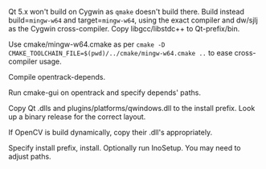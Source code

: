Qt 5.x won't build on Cygwin as <code>qmake</code> doesn't build there. Build instead build=<code>mingw-w64</code> and target=<code>mingw-w64</code>, using the exact compiler and dw/sjlj as the Cygwin cross-compiler. Copy libgcc/libstdc++ to Qt-prefix/bin.

Use cmake/mingw-w64.cmake as per <code>cmake -D CMAKE_TOOLCHAIN_FILE=$(pwd)/../cmake/mingw-w64.cmake ..</code> to ease cross-compiler usage.

Compile opentrack-depends.

Run cmake-gui on opentrack and specify depends' paths.

Copy Qt .dlls and plugins/platforms/qwindows.dll to the install prefix. Look up a binary release for the correct layout.

If OpenCV is build dynamically, copy their .dll's appropriately.

Specify install prefix, install. Optionally run InoSetup. You may need to adjust paths.